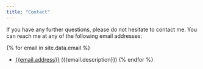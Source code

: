 ```yaml
---
title: "Contact"
---
```


If you have any further questions, please do not hesitate to contact me. You can reach me at any of the following email addresses:

{% for email in site.data.email %}
  - <a href="mailto:{{email.address}}" title="{{email.description}}" target="_blank">{{email.address}}</a> ({{email.description}})
{% endfor %}

